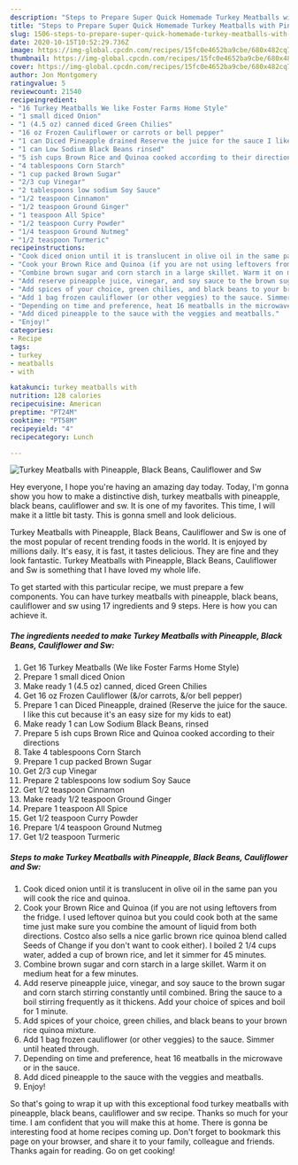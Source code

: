 ```yaml
---
description: "Steps to Prepare Super Quick Homemade Turkey Meatballs with Pineapple, Black Beans, Cauliflower and Sw"
title: "Steps to Prepare Super Quick Homemade Turkey Meatballs with Pineapple, Black Beans, Cauliflower and Sw"
slug: 1506-steps-to-prepare-super-quick-homemade-turkey-meatballs-with-pineapple-black-beans-cauliflower-and-sw
date: 2020-10-15T10:52:29.736Z
image: https://img-global.cpcdn.com/recipes/15fc0e4652ba9cbe/680x482cq70/turkey-meatballs-with-pineapple-black-beans-cauliflower-and-sw-recipe-main-photo.jpg
thumbnail: https://img-global.cpcdn.com/recipes/15fc0e4652ba9cbe/680x482cq70/turkey-meatballs-with-pineapple-black-beans-cauliflower-and-sw-recipe-main-photo.jpg
cover: https://img-global.cpcdn.com/recipes/15fc0e4652ba9cbe/680x482cq70/turkey-meatballs-with-pineapple-black-beans-cauliflower-and-sw-recipe-main-photo.jpg
author: Jon Montgomery
ratingvalue: 5
reviewcount: 21540
recipeingredient:
- "16 Turkey Meatballs We like Foster Farms Home Style"
- "1 small diced Onion"
- "1 (4.5 oz) canned diced Green Chilies"
- "16 oz Frozen Cauliflower or carrots or bell pepper"
- "1 can Diced Pineapple drained Reserve the juice for the sauce I like this cut because its an easy size for my kids to eat"
- "1 can Low Sodium Black Beans rinsed"
- "5 ish cups Brown Rice and Quinoa cooked according to their directions"
- "4 tablespoons Corn Starch"
- "1 cup packed Brown Sugar"
- "2/3 cup Vinegar"
- "2 tablespoons low sodium Soy Sauce"
- "1/2 teaspoon Cinnamon"
- "1/2 teaspoon Ground Ginger"
- "1 teaspoon All Spice"
- "1/2 teaspoon Curry Powder"
- "1/4 teaspoon Ground Nutmeg"
- "1/2 teaspoon Turmeric"
recipeinstructions:
- "Cook diced onion until it is translucent in olive oil in the same pan you will cook the rice and quinoa."
- "Cook your Brown Rice and Quinoa (if you are not using leftovers from the fridge. I used leftover quinoa but you could cook both at the same time just make sure you combine the amount of liquid from both directions. Costco also sells a nice garlic brown rice quinoa blend called Seeds of Change if you don&#39;t want to cook either). I boiled 2 1/4 cups water, added a cup of brown rice, and let it simmer for 45 minutes."
- "Combine brown sugar and corn starch in a large skillet. Warm it on medium heat for a few minutes."
- "Add reserve pineapple juice, vinegar, and soy sauce to the brown sugar and corn starch stirring constantly until combined. Bring the sauce to a boil stirring frequently as it thickens. Add your choice of spices and boil for 1 minute."
- "Add spices of your choice, green chilies, and black beans to your brown rice quinoa mixture."
- "Add 1 bag frozen cauliflower (or other veggies) to the sauce. Simmer until heated through."
- "Depending on time and preference, heat 16 meatballs in the microwave or in the sauce."
- "Add diced pineapple to the sauce with the veggies and meatballs."
- "Enjoy!"
categories:
- Recipe
tags:
- turkey
- meatballs
- with

katakunci: turkey meatballs with 
nutrition: 128 calories
recipecuisine: American
preptime: "PT24M"
cooktime: "PT58M"
recipeyield: "4"
recipecategory: Lunch

---
```



![Turkey Meatballs with Pineapple, Black Beans, Cauliflower and Sw](https://img-global.cpcdn.com/recipes/15fc0e4652ba9cbe/680x482cq70/turkey-meatballs-with-pineapple-black-beans-cauliflower-and-sw-recipe-main-photo.jpg)

Hey everyone, I hope you're having an amazing day today. Today, I'm gonna show you how to make a distinctive dish, turkey meatballs with pineapple, black beans, cauliflower and sw. It is one of my favorites. This time, I will make it a little bit tasty. This is gonna smell and look delicious.



Turkey Meatballs with Pineapple, Black Beans, Cauliflower and Sw is one of the most popular of recent trending foods in the world. It is enjoyed by millions daily. It's easy, it is fast, it tastes delicious. They are fine and they look fantastic. Turkey Meatballs with Pineapple, Black Beans, Cauliflower and Sw is something that I have loved my whole life.


To get started with this particular recipe, we must prepare a few components. You can have turkey meatballs with pineapple, black beans, cauliflower and sw using 17 ingredients and 9 steps. Here is how you can achieve it.

<!--inarticleads1-->

##### The ingredients needed to make Turkey Meatballs with Pineapple, Black Beans, Cauliflower and Sw:

1. Get 16 Turkey Meatballs (We like Foster Farms Home Style)
1. Prepare 1 small diced Onion
1. Make ready 1 (4.5 oz) canned, diced Green Chilies
1. Get 16 oz Frozen Cauliflower (&amp;/or carrots, &amp;/or bell pepper)
1. Prepare 1 can Diced Pineapple, drained (Reserve the juice for the sauce. I like this cut because it&#39;s an easy size for my kids to eat)
1. Make ready 1 can Low Sodium Black Beans, rinsed
1. Prepare 5 ish cups Brown Rice and Quinoa cooked according to their directions
1. Take 4 tablespoons Corn Starch
1. Prepare 1 cup packed Brown Sugar
1. Get 2/3 cup Vinegar
1. Prepare 2 tablespoons low sodium Soy Sauce
1. Get 1/2 teaspoon Cinnamon
1. Make ready 1/2 teaspoon Ground Ginger
1. Prepare 1 teaspoon All Spice
1. Get 1/2 teaspoon Curry Powder
1. Prepare 1/4 teaspoon Ground Nutmeg
1. Get 1/2 teaspoon Turmeric




<!--inarticleads2-->

##### Steps to make Turkey Meatballs with Pineapple, Black Beans, Cauliflower and Sw:

1. Cook diced onion until it is translucent in olive oil in the same pan you will cook the rice and quinoa.
1. Cook your Brown Rice and Quinoa (if you are not using leftovers from the fridge. I used leftover quinoa but you could cook both at the same time just make sure you combine the amount of liquid from both directions. Costco also sells a nice garlic brown rice quinoa blend called Seeds of Change if you don&#39;t want to cook either). I boiled 2 1/4 cups water, added a cup of brown rice, and let it simmer for 45 minutes.
1. Combine brown sugar and corn starch in a large skillet. Warm it on medium heat for a few minutes.
1. Add reserve pineapple juice, vinegar, and soy sauce to the brown sugar and corn starch stirring constantly until combined. Bring the sauce to a boil stirring frequently as it thickens. Add your choice of spices and boil for 1 minute.
1. Add spices of your choice, green chilies, and black beans to your brown rice quinoa mixture.
1. Add 1 bag frozen cauliflower (or other veggies) to the sauce. Simmer until heated through.
1. Depending on time and preference, heat 16 meatballs in the microwave or in the sauce.
1. Add diced pineapple to the sauce with the veggies and meatballs.
1. Enjoy!




So that's going to wrap it up with this exceptional food turkey meatballs with pineapple, black beans, cauliflower and sw recipe. Thanks so much for your time. I am confident that you will make this at home. There is gonna be interesting food at home recipes coming up. Don't forget to bookmark this page on your browser, and share it to your family, colleague and friends. Thanks again for reading. Go on get cooking!

